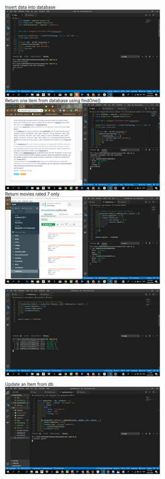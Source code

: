 Insert data into database
![alt text](https://github.com/oluwashane/mongodb-basics/blob/crud-basics/img3task/Screenshot%20(54).png)
Return one item from database using findOne()
![alt text](https://github.com/oluwashane/mongodb-basics/blob/crud-basics/img3task/Screenshot%20(55).png)
Return movies rated 7 only
![alt text](https://github.com/oluwashane/mongodb-basics/blob/crud-basics/img3task/Screenshot%20(56).png)

![alt text](https://github.com/oluwashane/mongodb-basics/blob/crud-basics/img3task/Screenshot%20(58).png)

Update an Item from db
![alt text](https://github.com/oluwashane/mongodb-basics/blob/crud-basics/img3task/Screenshot%20(62).png)